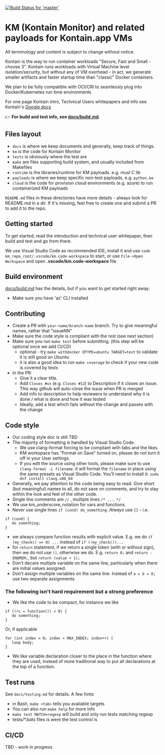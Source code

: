[![Build Status for 'master'](https://dev.azure.com/kontainapp/KontainMonitor/_apis/build/status/kontainapp.km%20(1)?branchName=master)](https://dev.azure.com/kontainapp/KontainMonitor/_build/latest?definitionId=3&branchName=master)
# KM (Kontain Monitor) and related payloads for Kontain.app VMs

All terminology and content is subject to change without notice.

Kontain is the way to run container workloads "Secure, Fast and Small - choose 3". Kontain runs workloads with Virtual Machine level isolation/security, but without any of VM overhead - in act, we generate smaller artifacts and faster startup time than "classic" Docker containers.

We plan to be fully compatible with OCI/CRI to seamlessly plug into Docker/Kubernetes run time environments

For one page Kontain intro, Technical Users whitepapers and info see Kontain's [Google docs](https://docs.google.com)

:point_right: **For build and test info, see [docs/build.md](docs/build.md).**

## Files layout

* `docs` is where we keep documents and generally, keep track of things.
* `km` is the code for Kontain Monitor
* `tests` is obviously where the test are
* `make` are files supporting build system, and usually included from Makefiles
* `runtime` is the libraries/runtime for KM payloads. e.g. musl C lib
* `payloads` is where we keep specific non-test payloads, e.g. `python.km`
* `cloud` is the code for provision cloud environments (e.g. azure) to run containerized KM payloads

`README.md` files in these directories have more details - always look for README.md in a dir. If it's missing, feel free to create one and submit a PR to add it to the repo.

## Getting started

To get started, read the introduction and technical user whitepaper, then build and test and go from there.

We use Visual Studio Code as recommended IDE; install it and use `code km_repo_root/.vscode/km.code-workspace` to start, or use `File->Open Workspace` and open  **.vscode/km.code-workspace** file

## Build environment

[docs/build.md](docs/build.md) has the details, but if you want to get started right away:

* Make sure you have 'az' CLI installed

## Contributing

* Create a PR with `your-name/branch-name` branch. Try to give meaningful names, rather that "issueNN"
* Make sure the code style is compliant with the rest (see next section)
* Make sure you run `make test` before submitting. (this step will be optional once we add CI/CD)
  * optional - try `make withdocker DTYPE=ubuntu TARGET=test` to validate it is still good on Ubuntu
  * it is also a good idea to run `make coverage` to check if your new code is covered by tests
* In the PR:
  * Give it a clear title.
  * Add `Closes #xx` (e.g. `Closes #12`) to Description if it closes an issue. This way  github will auto-close the issue when PR is merged
  * Add info to description to help reviewers to understand why it is done / what is done and how it was tested
  * Ideally, add a test which fails without the change and passes with the change

## Code style

* Our coding style doc is still TBD
* The majority of formatting is handled by Visual Studio Code.
  * We use clang-format forcing to be compliant with tabs and the likes.
  * KM workspace has "Format on Save" turned on, please do not turn it off in your User settings.
  * If you edit the source using other tools, please make sure to use `clang-format -i `*`filename`*. it will format the *`filename`* in place using the same presets as Visual Studio Code. You'll need to install it: `sudo dnf install clang.x86_64`
* Generally, we pay attention to the code being easy to read. Give short (but meaningful) names to all, do not save on comments, and try to stay within the look and feel of the other code.
* Single line comments are `//` , multiple lines `/* ... */`
* We use km_underscore_notation for vars and functions.
* Never use single lines `if (cond) do_something`. *Always* use `{}` - i.e.
```
if (cond) {
   do something;
}
```
* we always compare function results with explicit value. E.g. we do `if (my_check() == 0) ...` instead of `if (!my_check())...`
* for `return` statement, if we return a single token (with or without sign), then we do not use `()`, otherwise we do. E.g. `return 0;` and `return -ENOMEM;`, but `return (value + 1); `
* Don't decare multiple variable on the same line, particularly when there are initial values assigned.
* Don't assign multiple variables on the same line. Instead of `a = b = 0;` use two separate assignments.
### The following isn't hard requirement but a strong preference ###
* We like the code to be compact, for instance we like
```
if ((rc = function()) < 0) {
   do something;
}
```
Or, if applicable
```
for (int index = 0; index < MAX_INDEX; index++) {
   loop body;
}
```
* We like variable declaration closer to the place in the function where they are used, instead of more traditional way to put all declarations at the top of a function.

## Test runs

See `docs/testing.md` for details. A few hints

* in Bash, `make <tab>` tells you available targets
* You can also run `make help` for more info
* `make test MATCH=regexp` will build and only run tests matching regexp
* tests/*.bats files is were the test control is

## CI/CD

TBD - work in progress
